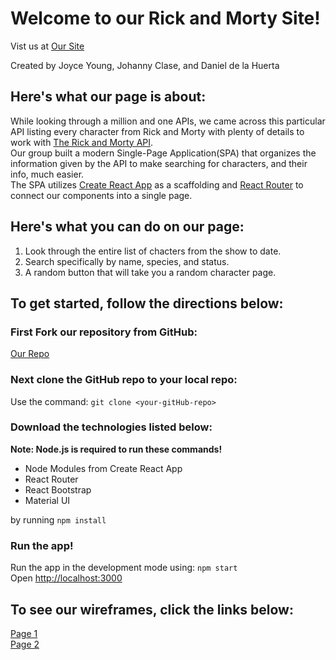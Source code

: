 # Welcome to our Rick and Morty Site!

Vist us at [Our Site](https://rick-and-morty-react-capstone.herokuapp.com/)

Created by Joyce Young, Johanny Clase, and Daniel de la Huerta

## Here's what our page is about:

While looking through a million and one APIs, we came across this particular API listing every character from Rick and Morty with plenty of details to work with [The Rick and Morty API](https://rickandmortyapi.com/).\
Our group built a modern Single-Page Application(SPA) that organizes the information given by the API to make searching for characters, and their info, much easier.\
The SPA utilizes [Create React App](https://github.com/facebook/create-react-app) as a scaffolding and [React Router](https://github.com/ReactTraining/react-router) to connect our components into a single page.

## Here's what you can do on our page:

1. Look through the entire list of chacters from the show to date.
2. Search specifically by name, species, and status.
3. A random button that will take you a random character page.

## To get started, follow the directions below:

### First Fork our repository from GitHub:

[Our Repo](https://github.com/fruityvice-react-capstone/capstone-project.git)

### Next clone the GitHub repo to your local repo:

Use the command: `git clone <your-gitHub-repo>`

### Download the technologies listed below:

**Note: Node.js is required to run these commands!**

- Node Modules from Create React App
- React Router
- React Bootstrap
- Material UI

by running `npm install`

### Run the app!

Run the app in the development mode using: `npm start`\
Open [http://localhost:3000](http://localhost:3000)

## To see our wireframes, click the links below:

[Page 1](https://github.com/fruityvice-react-capstone/capstone-project/blob/main/public/images/wireFrame1.jpg)\
[Page 2](https://github.com/fruityvice-react-capstone/capstone-project/blob/main/public/images/wireFrame2.jpg)
